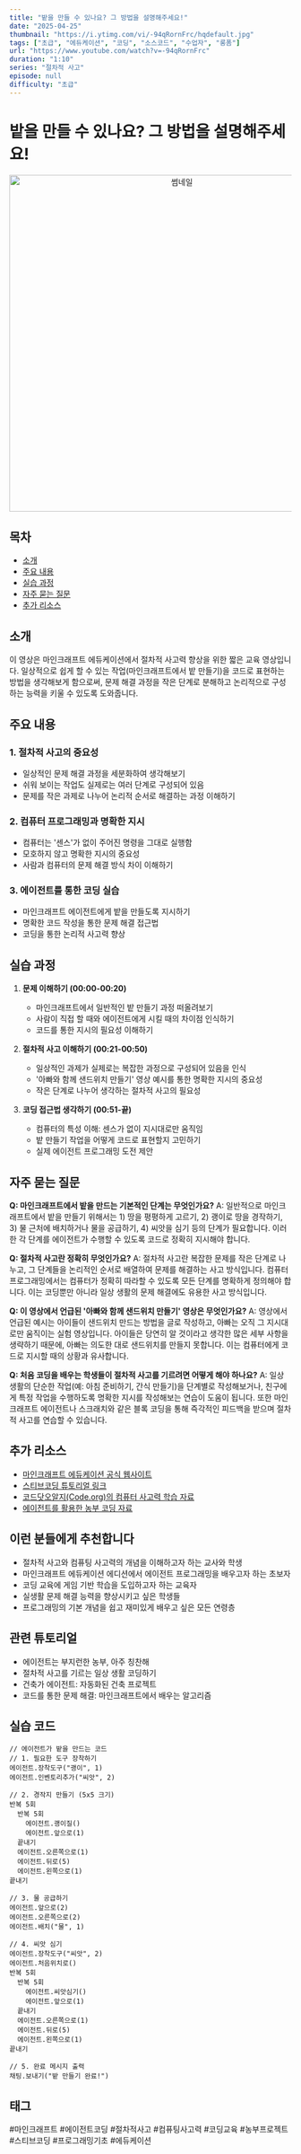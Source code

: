 ```yaml
---
title: "밭을 만들 수 있나요? 그 방법을 설명해주세요!"
date: "2025-04-25"
thumbnail: "https://i.ytimg.com/vi/-94qRornFrc/hqdefault.jpg"
tags: ["초급", "에듀케이션", "코딩", "소스코드", "수업자", "롱폼"]
url: "https://www.youtube.com/watch?v=-94qRornFrc"
duration: "1:10"
series: "절차적 사고"
episode: null
difficulty: "초급"
---
```


# 밭을 만들 수 있나요? 그 방법을 설명해주세요!

<div align="center">
<img src="https://i.ytimg.com/vi/-94qRornFrc/hqdefault.jpg" alt="썸네일" width="600"/>
</div>

## 목차
- [소개](#소개)
- [주요 내용](#주요-내용)
- [실습 과정](#실습-과정)
- [자주 묻는 질문](#자주-묻는-질문)
- [추가 리소스](#추가-리소스)

## 소개
이 영상은 마인크래프트 에듀케이션에서 절차적 사고력 향상을 위한 짧은 교육 영상입니다. 일상적으로 쉽게 할 수 있는 작업(마인크래프트에서 밭 만들기)을 코드로 표현하는 방법을 생각해보게 함으로써, 문제 해결 과정을 작은 단계로 분해하고 논리적으로 구성하는 능력을 키울 수 있도록 도와줍니다.

## 주요 내용

### 1. 절차적 사고의 중요성
- 일상적인 문제 해결 과정을 세분화하여 생각해보기
- 쉬워 보이는 작업도 실제로는 여러 단계로 구성되어 있음
- 문제를 작은 과제로 나누어 논리적 순서로 해결하는 과정 이해하기

### 2. 컴퓨터 프로그래밍과 명확한 지시
- 컴퓨터는 '센스'가 없이 주어진 명령을 그대로 실행함
- 모호하지 않고 명확한 지시의 중요성
- 사람과 컴퓨터의 문제 해결 방식 차이 이해하기

### 3. 에이전트를 통한 코딩 실습
- 마인크래프트 에이전트에게 밭을 만들도록 지시하기
- 명확한 코드 작성을 통한 문제 해결 접근법
- 코딩을 통한 논리적 사고력 향상

## 실습 과정

1. **문제 이해하기 (00:00-00:20)**
   - 마인크래프트에서 일반적인 밭 만들기 과정 떠올려보기
   - 사람이 직접 할 때와 에이전트에게 시킬 때의 차이점 인식하기
   - 코드를 통한 지시의 필요성 이해하기

2. **절차적 사고 이해하기 (00:21-00:50)**
   - 일상적인 과제가 실제로는 복잡한 과정으로 구성되어 있음을 인식
   - '아빠와 함께 샌드위치 만들기' 영상 예시를 통한 명확한 지시의 중요성
   - 작은 단계로 나누어 생각하는 절차적 사고의 필요성

3. **코딩 접근법 생각하기 (00:51-끝)**
   - 컴퓨터의 특성 이해: 센스가 없이 지시대로만 움직임
   - 밭 만들기 작업을 어떻게 코드로 표현할지 고민하기
   - 실제 에이전트 프로그래밍 도전 제안

## 자주 묻는 질문

**Q: 마인크래프트에서 밭을 만드는 기본적인 단계는 무엇인가요?**
A: 일반적으로 마인크래프트에서 밭을 만들기 위해서는 1) 땅을 평평하게 고르기, 2) 괭이로 땅을 경작하기, 3) 물 근처에 배치하거나 물을 공급하기, 4) 씨앗을 심기 등의 단계가 필요합니다. 이러한 각 단계를 에이전트가 수행할 수 있도록 코드로 정확히 지시해야 합니다.

**Q: 절차적 사고란 정확히 무엇인가요?**
A: 절차적 사고란 복잡한 문제를 작은 단계로 나누고, 그 단계들을 논리적인 순서로 배열하여 문제를 해결하는 사고 방식입니다. 컴퓨터 프로그래밍에서는 컴퓨터가 정확히 따라할 수 있도록 모든 단계를 명확하게 정의해야 합니다. 이는 코딩뿐만 아니라 일상 생활의 문제 해결에도 유용한 사고 방식입니다.

**Q: 이 영상에서 언급된 '아빠와 함께 샌드위치 만들기' 영상은 무엇인가요?**
A: 영상에서 언급된 예시는 아이들이 샌드위치 만드는 방법을 글로 작성하고, 아빠는 오직 그 지시대로만 움직이는 실험 영상입니다. 아이들은 당연히 알 것이라고 생각한 많은 세부 사항을 생략하기 때문에, 아빠는 의도한 대로 샌드위치를 만들지 못합니다. 이는 컴퓨터에게 코드로 지시할 때의 상황과 유사합니다.

**Q: 처음 코딩을 배우는 학생들이 절차적 사고를 기르려면 어떻게 해야 하나요?**
A: 일상 생활의 단순한 작업(예: 아침 준비하기, 간식 만들기)을 단계별로 작성해보거나, 친구에게 특정 작업을 수행하도록 명확한 지시를 작성해보는 연습이 도움이 됩니다. 또한 마인크래프트 에이전트나 스크래치와 같은 블록 코딩을 통해 즉각적인 피드백을 받으며 절차적 사고를 연습할 수 있습니다.

## 추가 리소스
- [마인크래프트 에듀케이션 공식 웹사이트](https://education.minecraft.net/)
- [스티브코딩 튜토리얼 링크](https://stevecoding.kr/tutorials)
- [코드닷오알지(Code.org)의 컴퓨터 사고력 학습 자료](https://code.org/curriculum/computationalthinking)
- [에이전트를 활용한 농부 코딩 자료](https://education.minecraft.net/ko-kr/lessons/automated-farming)

## 이런 분들에게 추천합니다
- 절차적 사고와 컴퓨팅 사고력의 개념을 이해하고자 하는 교사와 학생
- 마인크래프트 에듀케이션 에디션에서 에이전트 프로그래밍을 배우고자 하는 초보자
- 코딩 교육에 게임 기반 학습을 도입하고자 하는 교육자
- 실생활 문제 해결 능력을 향상시키고 싶은 학생들
- 프로그래밍의 기본 개념을 쉽고 재미있게 배우고 싶은 모든 연령층

## 관련 튜토리얼
- 에이전트는 부지런한 농부, 아주 칭찬해
- 절차적 사고를 기르는 일상 생활 코딩하기
- 건축가 에이전트: 자동화된 건축 프로젝트
- 코드를 통한 문제 해결: 마인크래프트에서 배우는 알고리즘

## 실습 코드
```
// 에이전트가 밭을 만드는 코드
// 1. 필요한 도구 장착하기
에이전트.장착도구("괭이", 1)
에이전트.인벤토리추가("씨앗", 2)

// 2. 경작지 만들기 (5x5 크기)
반복 5회
  반복 5회
    에이전트.괭이질()
    에이전트.앞으로(1)
  끝내기
  에이전트.오른쪽으로(1)
  에이전트.뒤로(5)
  에이전트.왼쪽으로(1)
끝내기

// 3. 물 공급하기
에이전트.앞으로(2)
에이전트.오른쪽으로(2)
에이전트.배치("물", 1)

// 4. 씨앗 심기
에이전트.장착도구("씨앗", 2)
에이전트.처음위치로()
반복 5회
  반복 5회
    에이전트.씨앗심기()
    에이전트.앞으로(1)
  끝내기
  에이전트.오른쪽으로(1)
  에이전트.뒤로(5)
  에이전트.왼쪽으로(1)
끝내기

// 5. 완료 메시지 출력
채팅.보내기("밭 만들기 완료!")
```

## 태그
#마인크래프트 #에이전트코딩 #절차적사고 #컴퓨팅사고력 #코딩교육 #농부프로젝트 #스티브코딩 #프로그래밍기초 #에듀케이션